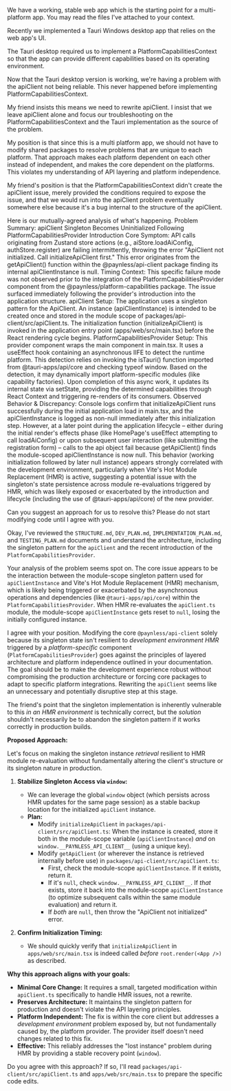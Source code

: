We have a working, stable web app which is the starting point for a multi-platform app. You may read the files I've attached to your context. 

Recently we implemented a Tauri Windows desktop app that relies on the web app's UI.

The Tauri desktop required us to implement a PlatformCapabilitiesContext so that the app can provide different capabilities based on its operating environment. 

Now that the Tauri desktop version is working, we're having a problem with the apiClient not being reliable. This never happened before implementing PlatformCapabilitiesContext. 

My friend insists this means we need to rewrite apiClient. I insist that we leave apiClient alone and focus our troubleshooting on the PlatformCapabilitiesContext and the Tauri implementation as the source of the problem. 

My position is that since this is a multi platform app, we should not have to modify shared packages to resolve problems that are unique to each platform. That approach makes each platform dependent on each other instead of independent, and makes the core dependent on the platforms. This violates my understanding of API layering and platform independence. 

My friend's position is that the PlatformCapabilitiesContext didn't create the apiClient issue, merely provided the conditions required to expose the issue, and that we would run into the apiClient problem eventually somewhere else because it's a bug internal to the structure of the apiClient. 

Here is our mutually-agreed analysis of what's happening. Problem Summary: apiClient Singleton Becomes Uninitialized Following PlatformCapabilitiesProvider Introduction
Core Symptom: API calls originating from Zustand store actions (e.g., aiStore.loadAiConfig, authStore.register) are failing intermittently, throwing the error "ApiClient not initialized. Call initializeApiClient first." This error originates from the getApiClient() function within the @paynless/api-client package finding its internal apiClientInstance is null.
Timing Context: This specific failure mode was not observed prior to the integration of the PlatformCapabilitiesProvider component from the @paynless/platform-capabilities package. The issue surfaced immediately following the provider's introduction into the application structure.
apiClient Setup: The application uses a singleton pattern for the ApiClient. An instance (apiClientInstance) is intended to be created once and stored in the module scope of packages/api-client/src/apiClient.ts. The initialization function (initializeApiClient) is invoked in the application entry point (apps/web/src/main.tsx) before the React rendering cycle begins.
PlatformCapabilitiesProvider Setup: This provider component wraps the main <App /> component in main.tsx. It uses a useEffect hook containing an asynchronous IIFE to detect the runtime platform. This detection relies on invoking the isTauri() function imported from @tauri-apps/api/core and checking typeof window. Based on the detection, it may dynamically import platform-specific modules (like capability factories). Upon completion of this async work, it updates its internal state via setState, providing the determined capabilities through React Context and triggering re-renders of its consumers.
Observed Behavior & Discrepancy:
Console logs confirm that initializeApiClient runs successfully during the initial application load in main.tsx, and the apiClientInstance is logged as non-null immediately after this initialization step.
However, at a later point during the application lifecycle – either during the initial render's effects phase (like HomePage's useEffect attempting to call loadAiConfig) or upon subsequent user interaction (like submitting the registration form) – calls to the api object fail because getApiClient() finds the module-scoped apiClientInstance is now null.
This behavior (working initialization followed by later null instance) appears strongly correlated with the development environment, particularly when Vite's Hot Module Replacement (HMR) is active, suggesting a potential issue with the singleton's state persistence across module re-evaluations triggered by HMR, which was likely exposed or exacerbated by the introduction and lifecycle (including the use of @tauri-apps/api/core) of the new provider.

Can you suggest an approach for us to resolve this? Please do not start modifying code until I agree with you. 


Okay, I've reviewed the `STRUCTURE.md`, `DEV_PLAN.md`, `IMPLEMENTATION_PLAN.md`, and `TESTING_PLAN.md` documents and understand the architecture, including the singleton pattern for the `apiClient` and the recent introduction of the `PlatformCapabilitiesProvider`.

Your analysis of the problem seems spot on. The core issue appears to be the interaction between the module-scope singleton pattern used for `apiClientInstance` and Vite's Hot Module Replacement (HMR) mechanism, which is likely being triggered or exacerbated by the asynchronous operations and dependencies (like `@tauri-apps/api/core`) within the `PlatformCapabilitiesProvider`. When HMR re-evaluates the `apiClient.ts` module, the module-scope `apiClientInstance` gets reset to `null`, losing the initially configured instance.

I agree with your position. Modifying the core `@paynless/api-client` solely because its singleton state isn't resilient to *development environment HMR* triggered by a *platform-specific* component (`PlatformCapabilitiesProvider`) goes against the principles of layered architecture and platform independence outlined in your documentation. The goal should be to make the development experience robust without compromising the production architecture or forcing core packages to adapt to specific platform integrations. Rewriting the `apiClient` seems like an unnecessary and potentially disruptive step at this stage.

The friend's point that the singleton implementation is inherently vulnerable to this *in an HMR environment* is technically correct, but the *solution* shouldn't necessarily be to abandon the singleton pattern if it works correctly in production builds.

**Proposed Approach:**

Let's focus on making the singleton instance *retrieval* resilient to HMR module re-evaluation without fundamentally altering the client's structure or its singleton nature in production.

1.  **Stabilize Singleton Access via `window`:**
    *   We can leverage the global `window` object (which persists across HMR updates for the same page session) as a stable backup location for the initialized `apiClient` instance.
    *   **Plan:**
        *   Modify `initializeApiClient` in `packages/api-client/src/apiClient.ts`: When the instance is created, store it both in the module-scope variable (`apiClientInstance`) *and* on `window.__PAYNLESS_API_CLIENT__` (using a unique key).
        *   Modify `getApiClient` (or wherever the instance is retrieved internally before use) in `packages/api-client/src/apiClient.ts`:
            *   First, check the module-scope `apiClientInstance`. If it exists, return it.
            *   If it's `null`, check `window.__PAYNLESS_API_CLIENT__`. If *that* exists, store it back into the module-scope `apiClientInstance` (to optimize subsequent calls within the same module evaluation) and return it.
            *   If *both* are `null`, then throw the "ApiClient not initialized" error.

2.  **Confirm Initialization Timing:**
    *   We should quickly verify that `initializeApiClient` in `apps/web/src/main.tsx` is indeed called *before* `root.render(<App />)` as described.

**Why this approach aligns with your goals:**

*   **Minimal Core Change:** It requires a small, targeted modification within `apiClient.ts` specifically to handle HMR issues, not a rewrite.
*   **Preserves Architecture:** It maintains the singleton pattern for production and doesn't violate the API layering principles.
*   **Platform Independent:** The fix is within the core client but addresses a *development environment* problem exposed by, but not fundamentally caused by, the platform provider. The provider itself doesn't need changes related to this fix.
*   **Effective:** This reliably addresses the "lost instance" problem during HMR by providing a stable recovery point (`window`).

Do you agree with this approach? If so, I'll read `packages/api-client/src/apiClient.ts` and `apps/web/src/main.tsx` to prepare the specific code edits.
